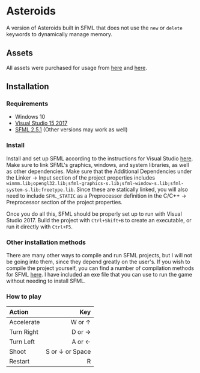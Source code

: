 # Asteroids
A version of Asteroids built in SFML that does not use the `new` or `delete` keywords to dynamically manage memory.

## Assets
All assets were purchased for usage from [here](https://kpdwyer.itch.io/lo-fi-stellar-skirmish) and [here](https://s4m-ur4i.itch.io/huge-pixelart-asset-pack).

## Installation

### Requirements

- Windows 10
- [Visual Studio 15 2017](https://visualstudio.microsoft.com/vs/older-downloads/)
- [SFML 2.5.1](https://www.sfml-dev.org/download/sfml/2.5.1/) (Other versions may work as well)

### Install

Install and set up SFML according to the instructions for Visual Studio [here](https://www.sfml-dev.org/tutorials/2.5/start-vc.php). Make sure to link SFML's graphics, windows, and system libraries, as well as other dependencies. Make sure that the Additional Dependencies under the Linker -> Input section of the project properties includes `winmm.lib;opengl32.lib;sfml-graphics-s.lib;sfml-window-s.lib;sfml-system-s.lib;freetype.lib`. Since these are statically linked, you will also need to include `SFML_STATIC` as a Preprocessor definition in the C/C++ -> Preprocessor section of the project properties.

Once you do all this, SFML should be properly set up to run with Visual Studio 2017. Build the project with `Ctrl+Shift+B` to create an executable, or run it directly with `Ctrl+F5`. 

### Other installation methods

There are many other ways to compile and run SFML projects, but I will not be going into them, since they depend greatly on the user's. If you wish to compile the project yourself, you can find a number of compilation methods for SFML [here](https://www.sfml-dev.org/tutorials/2.5/). I have included an exe file that you can use to run the game without needing to install SFML.

### How to play

| Action | Key |
| :--- | ---: |
| Accelerate | W or ↑ |
| Turn Right | D or → |
| Turn Left | A or ← |
| Shoot | S or ↓ or Space |
| Restart | R |
